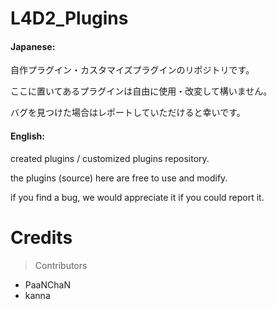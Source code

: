 # L4D2_Plugins
#### Japanese:  
  
自作プラグイン・カスタマイズプラグインのリポジトリです。

ここに置いてあるプラグインは自由に使用・改変して構いません。

バグを見つけた場合はレポートしていただけると幸いです。

#### English:  
created plugins / customized plugins repository.   
  
the plugins (source) here are free to use and modify.  

if you find a bug, we would appreciate it if you could report it.  
  
# Credits
> Contributors  
- PaaNChaN  
- kanna  
